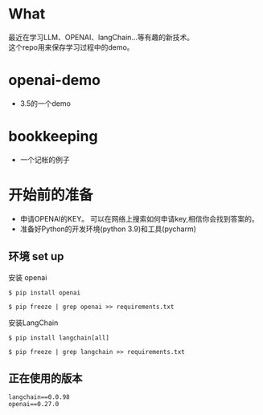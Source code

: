 # What
最近在学习LLM、OPENAI、langChain...等有趣的新技术。  
这个repo用来保存学习过程中的demo。

# openai-demo
* 3.5的一个demo

# bookkeeping
* 一个记帐的例子

# 开始前的准备
- 申请OPENAI的KEY。 可以在网络上搜索如何申请key,相信你会找到答案的。    
- 准备好Python的开发环境(python 3.9)和工具(pycharm)   



## 环境 set up
安装 openai
```
$ pip install openai

$ pip freeze | grep openai >> requirements.txt
```

安装LangChain
```
$ pip install langchain[all]

$ pip freeze | grep langchain >> requirements.txt
```



## 正在使用的版本
```
langchain==0.0.98
openai==0.27.0
```

